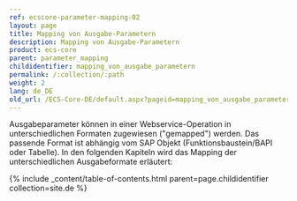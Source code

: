 ```yaml
---
ref: ecscore-parameter-mapping-02
layout: page
title: Mapping von Ausgabe-Parametern
description: Mapping von Ausgabe-Parametern
product: ecs-core
parent: parameter_mapping
childidentifier: mapping_von_ausgabe_parametern
permalink: /:collection/:path
weight: 2
lang: de_DE
old_url: /ECS-Core-DE/default.aspx?pageid=mapping_von_ausgabe_parametern
---
```


Ausgabeparameter können in einer Webservice-Operation in unterschiedlichen Formaten zugewiesen ("gemapped") werden. Das passende Format ist abhängig vom SAP Objekt (Funktionsbaustein/BAPI oder Tabelle). In den folgenden Kapiteln wird das Mapping der unterschiedlichen Ausgabeformate erläutert:  

{% include _content/table-of-contents.html parent=page.childidentifier collection=site.de %}